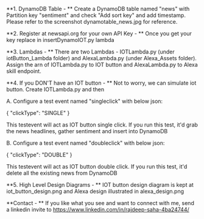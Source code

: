 **1. DynamoDB Table - **
Create a DynamoDB table named "news" with Partition key "sentiment" and check "Add sort key" and add timestamp. Please refer to the screenshot dynamotable_news.jpg for reference.


**2. Register at newsapi.org for your own API Key - **
Once you get your key replace <your API key here> in insertDynamoIOT.py lambda


**3. Lambdas - **
There are two Lambdas - IOTLambda.py (under iotButton_Lambda folder) and AlexaLambda.py (under Alexa_Assets folder). Assign the arn of IOTLambda.py to IOT button and AlexaLambda.py to Alexa skill endpoint. 


**4. If you DON'T have an IOT button - **
Not to worry, we can simulate iot button. Create IOTLambda.py and then 

A. Configure a test event named "singleclick" with below json:

{
  "clickType": "SINGLE"
}

This testevent will act as IOT button single click. If you run this test, it'd grab the news headlines, gather sentiment and insert into DynamoDB

B. Configure a test event named "doubleclick" with below json:

{
  "clickType": "DOUBLE"
}

This testevent will act as IOT button double click. If you run this test, it'd delete all the existing news from DynamoDB


**5. High Level Design Diagrams - **
IOT button design diagram is kept at iot_button_design.png and Alexa design illustrated in alexa_design.png



**Contact - ** 
If you like what you see and want to connect with me, send a linkedin invite to https://www.linkedin.com/in/rajdeep-saha-4ba24744/